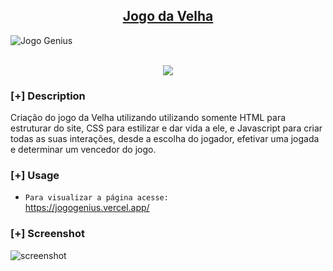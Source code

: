 <h2 align="center"><u>Jogo da Velha</u></h2>

![Jogo Genius](./assets/img/genius.jpg)

<p align="center">
<br>
    <img src="https://img.shields.io/badge/Written%20In-HTML CSS JS-blue?style=flat-square">
</p>

### [+] Description
Criação do jogo da Velha utilizando utilizando somente HTML para estruturar do site, CSS para estilizar e dar vida a ele, e Javascript para criar todas as suas interações, desde a escolha do jogador, efetivar uma jogada e determinar um vencedor do jogo.

### [+] Usage
 - `Para visualizar a página acesse:`<br>
 <a href="https://jogogenius.vercel.app/">https://jogogenius.vercel.app/</a>

### [+] Screenshot
![screenshot](./assets/img/tela.gif)